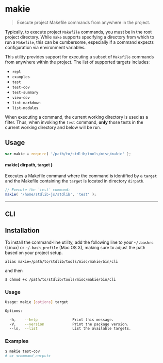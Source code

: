 makie
===

> Execute project Makefile commands from anywhere in the project.


<!-- <intro> -->

Typically, to execute project `Makefile` commands, you must be in the root project directory. While `make` supports specifying a directory from which to run a `Makefile`, this can be cumbersome, especially if a command expects configuration via environment variables.

This utility provides support for executing a subset of `Makefile` commands from anywhere within the project. The list of supported targets includes:

* `repl`
* `examples`
* `test`
* `test-cov`
* `test-summary`
* `view-cov`
* `lint-markdown`
* `list-modules`

When executing a command, the current working directory is used as a filter. Thus, when invoking the `test` command, __only__ those tests in the current working directory and below will be run.

<!-- </intro> -->


<!-- <usage> -->

## Usage

``` javascript
var makie = require( '/path/to/stdlib/tools/misc/makie' );
```

#### makie( dirpath, target )

Executes a Makefile command where the command is identified by a `target` and the Makefile containing the `target` is located in directory `dirpath`.

``` javascript
// Execute the `test` command:
makie( '/home/stdlib-js/stdlib', 'test' );
```

<!-- </usage> -->


<!-- <cli> -->

---

## CLI

<!-- <installation> -->

## Installation

To install the command-line utility, add the following line to your `~/.bashrc` (Linux) or `~/.bash_profile` (Mac OS X), making sure to adjust the path based on your project setup.

``` text
alias makie=/path/to/stdlib/tools/misc/makie/bin/cli
```

and then

``` bash
$ chmod +x /path/to/stdlib/tools/misc/makie/bin/cli
```

<!-- </installation> -->

<!-- <usage> -->

### Usage

``` bash
Usage: makie [options] target

Options:

  -h,    --help                Print this message.
  -V,    --version             Print the package version.
  --ls,  --list                List the available targets.
```

<!-- </usage> -->

<!-- <examples> -->

### Examples

``` bash
$ makie test-cov
# => <command_output>
```

<!-- </examples> -->

<!-- </cli> -->


<!-- <links> -->

<!-- </links> -->
